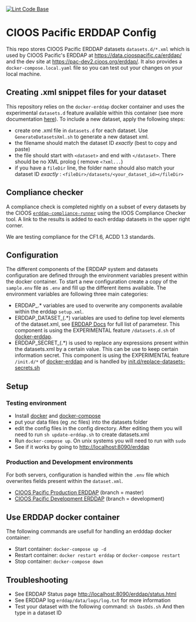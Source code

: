 [![Lint Code Base](https://github.com/HakaiInstitute/cioos-pacific-erddap/actions/workflows/superlinter.yml/badge.svg)](https://github.com/HakaiInstitute/cioos-pacific-erddap-public/actions/workflows/superlinter.yml)

# CIOOS Pacific ERDDAP Config

This repo stores CIOOS Pacific ERDDAP datasets `datasets.d/*.xml` which is used by CIOOS Pacific's ERDDAP at <https://data.cioospacific.ca/erddap/> and the dev site at <https://pac-dev2.cioos.org/erddap/>. It also provides a `docker-compose.local.yaml` file so you can test out your changes on your local machine.

## Creating .xml snippet files for your dataset
This repository relies on the `docker-erddap` docker container and uses the experimental `datasets.d` feature available within this container (see more documentation [here](https://github.com/axiom-data-science/docker-erddap)). To include a new dataset, apply the following steps:
- create one .xml file in `datasets.d` for each dataset. Use `GenerateDatasetsXml.sh` to generate a new dataset xml.
- the filename should match the dataset ID _exactly_ (best to copy and paste)
- the file should start with `<dataset>` and end with `</dataset>`. There should be no XML prolog (
  remove `<?xml...`)
- if you have a `fileDir` line, the folder name should also match your dataset ID _exactly_ : `<fileDir>/datasets/<your_dataset_id></fileDir>`

## Compliance checker
A compliance check is completed nightly on a subset of every datasets by the CIOOS [`erddap-compliance-runner`](https://github.com/cioos-siooc/erddap-compliance-runner) using the IOOS Compliance Checker tool. A link to the results is added to each erddap datasets in the upper right corner.

We are testing compliance for the CF1.6, ACDD 1.3 standards.

## Configuration 
The different components of the ERDDAP system and datasets configuration are defined through the environment variables present within the docker container. 
To start a new configuration create a copy of the `sample.env` file as `.env` and fill up the different items available. The environment variables are following three main categories:
- ERDDAP_.* variables are used to overwrite any components available within the erddap `setup.xml`. 
- ERDDAP_DATASET_(.*) variables are used to define top level elements of the dataset.xml, see [ERDDAP Docs](https://coastwatch.pfeg.noaa.gov/erddap/download/setupDatasetsXml.html#details) for full list of parametesr. This component is using the EXPERIMENTAL feature `/datasets.d.sh` of [docker-erddap](https://github.com/axiom-data-science/docker-erddap).
- ERDDAP_SECRET_(.*) is used to replace any expressions present within the datasets.xml by a certain value. This can be use to keep certain information secret. This component is using the EXPERIMENTAL feature `/init.d/*` of [docker-erddap](https://github.com/axiom-data-science/docker-erddap) and is handled by [init.d/replace-datasets-secrets.sh](init.d/replace-datasets-secrets.sh)

## Setup

### Testing environment
- Install [docker](https://docs.docker.com/install/) and [docker-compose](https://docs.docker.com/compose/install/)
- put your data files (eg .nc files) into the datasets folder
- edit the config files in the config directory. After editing them you will need to run `sh update-erddap.sh` to create datasets.xml
- Run `docker-compose up`. On unix systems you will need to run with `sudo`
- See if it works by going to <http://localhost:8090/erddap>

### Production and Development environments
For both servers, configuration is handled within the `.env` file which overwrites fields present within the `dataset.xml`.
- [CIOOS Pacific Production ERDDAP](https://data.cioospacific.ca/erddap/) (branch = master)
- [CIOOS Pacific Development ERDDAP](https://pac-dev2.cioospacific.ca/erddap/) (branch = development)

## Use ERDDAP docker container
The following commands are usefull for handling an erdddap docker container:
- Start container: `docker-compose up -d`
- Restart container: `docker restart erddap` or `docker-compose restart`
- Stop container: `docker-compose down`

## Troubleshooting
- See ERDDAP Status page <http://localhost:8090/erddap/status.html>
- See ERDDAP log `erddap/data/logs/log.txt` for more information
- Test your dataset with the following command: `sh DasDds.sh` And then type in a dataset ID
